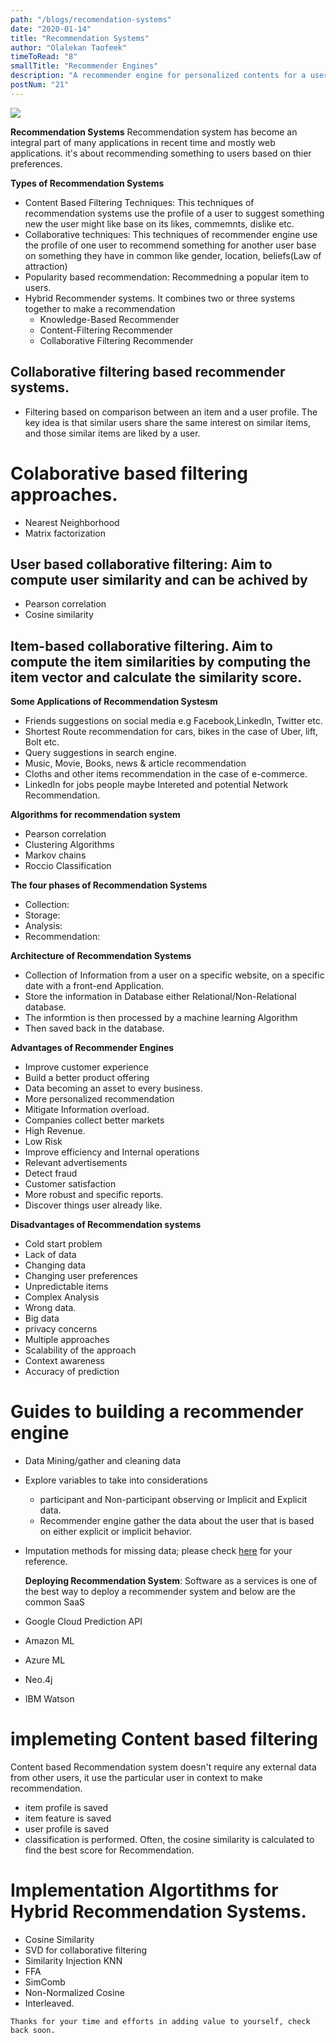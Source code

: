 ```yaml
---
path: "/blogs/recomendation-systems"
date: "2020-01-14"
title: "Recommendation Systems"
author: "Olalekan Taofeek"
timeToRead: "8"
smallTitle: "Recommender Engines"
description: "A recommender engine for personalized contents for a user."
postNum: "21"
---
```


<img src="./cover_21.jpg"/>
<br/>

**Recommendation Systems** Recommendation system has become an integral part of many applications in recent time and mostly web applications. it's about recommending something to users based on thier preferences.

**Types of Recommendation Systems**

- Content Based Filtering Techniques: This techniques of recommendation systems use the profile of a user to suggest something new the user might like base on its likes, commemnts, dislike etc.
- Collaborative techniques: This techniques of recommender engine use the profile of one user to recommend something for another user base on something they have in common like gender, location, beliefs(Law of attraction)
- Popularity based recommendation: Recommedning a popular item to users.
- Hybrid Recommender systems. It combines two or three systems together to make a recommendation
  - Knowledge-Based Recommender
  - Content-Filtering Recommender
  - Collaborative Filtering Recommender

## Collaborative filtering based recommender systems.

- Filtering based on comparison between an item and a user profile. The key idea is that similar users share the same interest on similar items, and those similar items are liked by a user.

# Colaborative based filtering approaches.

- Nearest Neighborhood
- Matrix factorization

## User based collaborative filtering: Aim to compute user similarity and can be achived by

- Pearson correlation
- Cosine similarity

## Item-based collaborative filtering. Aim to compute the item similarities by computing the item vector and calculate the similarity score.

**Some Applications of Recommendation Systesm**

- Friends suggestions on social media e.g Facebook,LinkedIn, Twitter etc.
- Shortest Route recommendation for cars, bikes in the case of Uber, lift, Bolt etc.
- Query suggestions in search engine.
- Music, Movie, Books, news & article recommendation
- Cloths and other items recommendation in the case of e-commerce.
- LinkedIn for jobs people maybe Intereted and potential Network Recommendation.

**Algorithms for recommendation system**

- Pearson correlation
- Clustering Algorithms
- Markov chains
- Roccio Classification

**The four phases of Recommendation Systems**

- Collection:
- Storage:
- Analysis:
- Recommendation:

**Architecture of Recommendation Systems**

- Collection of Information from a user on a specific website, on a specific date with a front-end Application.
- Store the information in Database either Relational/Non-Relational database.
- The informtion is then processed by a machine learning Algorithm
- Then saved back in the database.

**Advantages of Recommender Engines**

- Improve customer experience
- Build a better product offering
- Data becoming an asset to every business.
- More personalized recommendation
- Mitigate Information overload.
- Companies collect better markets
- High Revenue.
- Low Risk
- Improve efficiency and Internal operations
- Relevant advertisements
- Detect fraud
- Customer satisfaction
- More robust and specific reports.
- Discover things user already like.

**Disadvantages of Recommendation systems**

- Cold start problem
- Lack of data
- Changing data
- Changing user preferences
- Unpredictable items
- Complex Analysis
- Wrong data.
- Big data
- privacy concerns
- Multiple approaches
- Scalability of the approach
- Context awareness
- Accuracy of prediction

# Guides to building a recommender engine

- Data Mining/gather and cleaning data
- Explore variables to take into considerations
  - participant and Non-participant observing or Implicit and Explicit data.
  - Recommender engine gather the data about the user that is based on either explicit or implicit behavior.
- Imputation methods for missing data; please check [here](https://github.com/Harphies/data_science) for your reference.

  **Deploying Recommendation System**: Software as a services is one of the best way to deploy a recommender system and below are the common SaaS

- Google Cloud Prediction API
- Amazon ML
- Azure ML
- Neo.4j
- IBM Watson

# implemeting Content based filtering

Content based Recommendation system doesn't require any external data from other users, it use the particular user in context to make recommendation.

- item profile is saved
- item feature is saved
- user profile is saved
- classification is performed.
  Often, the cosine similarity is calculated to find the best score for Recommendation.

# Implementation Algortithms for Hybrid Recommendation Systems.

- Cosine Similarity
- SVD for collaborative filtering
- Similarity Injection KNN
- FFA
- SimComb
- Non-Normalized Cosine
- Interleaved.

```
Thanks for your time and efforts in adding value to yourself, check back soon.
```
